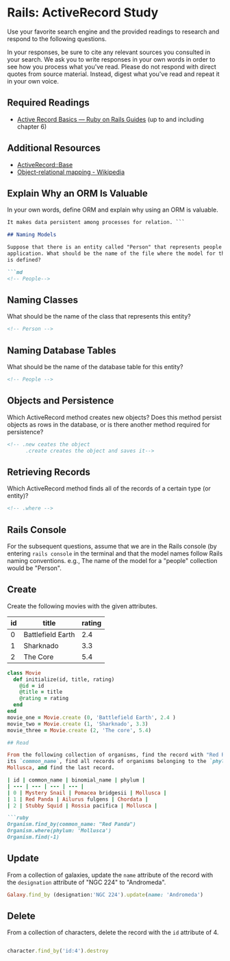 # Rails: ActiveRecord Study

Use your favorite search engine and the provided readings to research and
respond to the following questions.

In your responses, be sure to cite any relevant sources you consulted in your
search. We ask you to write responses in your own words in order to see how you
process what you've read. Please do not respond with direct quotes from source
material. Instead, digest what you've read and repeat it in your own voice.

## Required Readings

-   [Active Record Basics — Ruby on Rails Guides](http://guides.rubyonrails.org/active_record_basics.html)
    (up to and including chapter 6)

## Additional Resources
-   [ActiveRecord::Base](http://api.rubyonrails.org/classes/ActiveRecord/Base.html)
-   [Object-relational mapping - Wikipedia](https://en.wikipedia.org/wiki/Object-relational_mapping)

## Explain Why an ORM Is Valuable

In your own words, define ORM and explain why using an ORM is valuable.

```md
It makes data persistent among processes for relation. ```

## Naming Models

Suppose that there is an entity called "Person" that represents people in an
application. What should be the name of the file where the model for this entity
is defined?

```md
<!-- People-->
```

## Naming Classes

What should be the name of the class that represents this entity?

```md
<!-- Person -->
```

## Naming Database Tables

What should be the name of the database table for this entity?

```md
<!-- People -->
```

## Objects and Persistence

Which ActiveRecord method creates new objects? Does this method persist objects
as rows in the database, or is there another method required for persistence?

```md
<!-- .new ceates the object
      .create creates the object and saves it-->
```

## Retrieving Records

Which ActiveRecord method finds all of the records of a certain type (or
entity)?

```md
<!-- .where -->
```

## Rails Console

For the subsequent questions, assume that we are in the Rails console (by
entering `rails console` in the terminal and that the model names follow Rails
naming conventions.  e.g., The name of the model for a "people" collection would
be "Person".

## Create

Create the following movies with the given attributes.

| id | title | rating |
| --- | --- | --- |
| 0 | Battlefield Earth | 2.4 |
| 1 | Sharknado | 3.3 |
| 2 | The Core | 5.4 |

```ruby
class Movie
  def initialize(id, title, rating)
    @id = id
    @title = title
    @rating = rating
  end
end
movie_one = Movie.create (0, 'Battlefield Earth', 2.4 )
movie_two = Movie.create (1, 'Sharknado', 3.3)
movie_three = Movie.create (2, 'The core', 5.4)

## Read

From the following collection of organisms, find the record with "Red Panda" as
its `common_name`, find all records of organisms belonging to the `phylum`
Mollusca, and find the last record.

| id | common_name | binomial_name | phylum |
| --- | --- | --- | --- |
| 0 | Mystery Snail | Pomacea bridgesii | Mollusca |
| 1 | Red Panda | Ailurus fulgens | Chordata |
| 2 | Stubby Squid | Rossia pacifica | Mollusca |

```ruby
Organism.find_by(common_name: "Red Panda")
Organism.where(phylum: 'Mollusca')
Organism.find(-1)
```

## Update

From a collection of galaxies, update the `name` attribute of the record with
the `designation` attribute of "NGC 224" to "Andromeda".

```ruby
Galaxy.find_by (designation:'NGC 224').update(name: 'Andromeda')
```

## Delete

From a collection of characters, delete the record with the `id` attribute of 4.

```ruby

character.find_by('id:4').destroy
```
